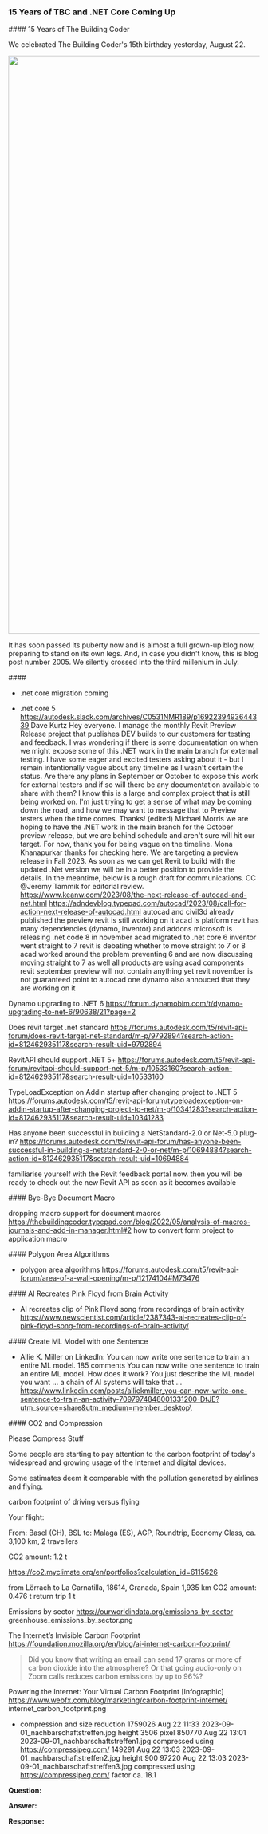 <head>
<meta http-equiv="Content-Type" content="text/html; charset=utf-8">
<link rel="stylesheet" type="text/css" href="bc.css">
<script src="https://cdn.rawgit.com/google/code-prettify/master/loader/run_prettify.js" type="text/javascript"></script>
</head>

<!---

- tbc 15th birthday august 22, almost passed its puberty by now, soon a grown-up blog, assuminbg human time spans for maturilty

- .net core migration coming in september
  dropping macro support for document macros
  https://thebuildingcoder.typepad.com/blog/2022/05/analysis-of-macros-journals-and-add-in-manager.html#2
  how to convert form project to application macro

- .net core 5
  https://autodesk.slack.com/archives/C0531NMR189/p1692239493644339
  Dave Kurtz
  Hey everyone. I manage the monthly Revit Preview Release project that publishes DEV builds to our customers for testing and feedback. I was wondering if there is some documentation on when we might expose some of this .NET work in the main branch for external testing. I have some eager and excited testers asking about it - but I remain intentionally vague about any timeline as I wasn't certain the status.
  Are there any plans in September or October to expose this work for external testers and if so will there be any documentation available to share with them? I know this is a large and complex project that is still being worked on. I'm just trying to get a sense of what may be coming down the road, and how we may want to message that to Preview testers when the time comes. Thanks! (edited)
  Michael Morris
  we are hoping to have the .NET work in the main branch for the October preview release, but we are behind schedule and aren't sure will hit our target.
  For now, thank you for being vague on the timeline.
  Mona Khanapurkar
  thanks for checking here. We are targeting a preview release in Fall 2023. As soon as we can get Revit to build with the updated .Net version we will be in a better position to provide the details. In the meantime, below is a rough draft for communications. CC
  @Jeremy Tammik for editorial review.
  https://www.keanw.com/2023/08/the-next-release-of-autocad-and-net.html
  https://adndevblog.typepad.com/autocad/2023/08/call-for-action-next-release-of-autocad.html
autocad and civil3d already published the preview
revit is still working on it
acad is platform
revit has many dependencies (dynamo, inventor) and addons
microsoft is releasing .net code 8 in november
acad migrated to .net core 6
inventor went straight to 7
revit is debating whether to move straight to 7 or 8
acad worked around the problem preventing 6 and are now discussing moving straight to 7 as well
all products are using acad components
revit september preview will not contain anything yet
revit november is not guaranteed
point to autocad one
dynamo also annouced that they are working on it

Dynamo upgrading to .NET 6
https://forum.dynamobim.com/t/dynamo-upgrading-to-net-6/90638/21?page=2

Does revit target .net standard
https://forums.autodesk.com/t5/revit-api-forum/does-revit-target-net-standard/m-p/9792894?search-action-id=812462935117&search-result-uid=9792894

RevitAPI should support .NET 5+
https://forums.autodesk.com/t5/revit-api-forum/revitapi-should-support-net-5/m-p/10533160?search-action-id=812462935117&search-result-uid=10533160

TypeLoadException on Addin startup after changing project to .NET 5
https://forums.autodesk.com/t5/revit-api-forum/typeloadexception-on-addin-startup-after-changing-project-to-net/m-p/10341283?search-action-id=812462935117&search-result-uid=10341283

Has anyone been successful in building a NetStandard-2.0 or Net-5.0 plug-in?
https://forums.autodesk.com/t5/revit-api-forum/has-anyone-been-successful-in-building-a-netstandard-2-0-or-net/m-p/10694884?search-action-id=812462935117&search-result-uid=10694884

familiarise yourself with the Revit feedback portal now.
then you will be ready to check out the new Revit API as soon as it becomes available

- polygon area algorithms
  https://forums.autodesk.com/t5/revit-api-forum/area-of-a-wall-opening/m-p/12174104#M73476

- AI recreates clip of Pink Floyd song from recordings of brain activity
  https://www.newscientist.com/article/2387343-ai-recreates-clip-of-pink-floyd-song-from-recordings-of-brain-activity/

- Allie K. Miller on LinkedIn: You can now write one sentence to train an entire ML model.
  185 comments
  You can now write one sentence to train an entire ML model.
  How does it work?
  You just describe the ML model you want ... a chain of AI systems will take that ...
  https://www.linkedin.com/posts/alliekmiller_you-can-now-write-one-sentence-to-train-an-activity-7097974848001331200-DtJE?utm_source=share&utm_medium=member_desktop\

- compression and size reduction
  1759026 Aug 22 11:33 2023-09-01_nachbarschaftstreffen.jpg height 3506 pixel
   850770 Aug 22 13:01 2023-09-01_nachbarschaftstreffen1.jpg compressed using https://compressjpeg.com/
   149291 Aug 22 13:03 2023-09-01_nachbarschaftstreffen2.jpg height 900
    97220 Aug 22 13:03 2023-09-01_nachbarschaftstreffen3.jpg compressed using https://compressjpeg.com/
  factor ca. 18.1

twitter:

 @AutodeskRevit
  the #RevitAPI  #BIM @DynamoBIM @AutodeskAPS

&ndash; ...

linkedin:


#BIM #DynamoBIM #AutodeskAPS #Revit #API #IFC #SDK #Autodesk #AEC #adsk

the [Revit API discussion forum](http://forums.autodesk.com/t5/revit-api-forum/bd-p/160) thread

<center>
<img src="img/" alt="" title="" width="600"/>
<p style="font-size: 80%; font-style:italic"></p>
</center>

-->

### 15 Years of TBC and .NET Core Coming Up



####<a name="2"></a> 15 Years of The Building Coder

We celebrated The Building Coder's 15th birthday yesterday, August 22.

<center>
<img src="img/" alt="tbc_15_years.jpg" title="tbc_15_years.jpg" width="1160"/> <!-- Pixel Height: 810 Pixel Width: 1,160 -->
</center>

It has soon passed its puberty now and is almost a full grown-up blog now, preparing to stand on its own legs.
And, in case you didn't know, this is blog post number 2005.
We silently crossed into the third millenium in July.

####<a name="3"></a>


- .net core migration coming

- .net core 5
https://autodesk.slack.com/archives/C0531NMR189/p1692239493644339
Dave Kurtz
Hey everyone. I manage the monthly Revit Preview Release project that publishes DEV builds to our customers for testing and feedback. I was wondering if there is some documentation on when we might expose some of this .NET work in the main branch for external testing. I have some eager and excited testers asking about it - but I remain intentionally vague about any timeline as I wasn't certain the status.
Are there any plans in September or October to expose this work for external testers and if so will there be any documentation available to share with them? I know this is a large and complex project that is still being worked on. I'm just trying to get a sense of what may be coming down the road, and how we may want to message that to Preview testers when the time comes. Thanks! (edited)
Michael Morris
we are hoping to have the .NET work in the main branch for the October preview release, but we are behind schedule and aren't sure will hit our target.
For now, thank you for being vague on the timeline.
Mona Khanapurkar
thanks for checking here. We are targeting a preview release in Fall 2023. As soon as we can get Revit to build with the updated .Net version we will be in a better position to provide the details. In the meantime, below is a rough draft for communications. CC
@Jeremy Tammik for editorial review.
https://www.keanw.com/2023/08/the-next-release-of-autocad-and-net.html
https://adndevblog.typepad.com/autocad/2023/08/call-for-action-next-release-of-autocad.html
autocad and civil3d already published the preview
revit is still working on it
acad is platform
revit has many dependencies (dynamo, inventor) and addons
microsoft is releasing .net code 8 in november
acad migrated to .net core 6
inventor went straight to 7
revit is debating whether to move straight to 7 or 8
acad worked around the problem preventing 6 and are now discussing moving straight to 7 as well
all products are using acad components
revit september preview will not contain anything yet
revit november is not guaranteed
point to autocad one
dynamo also annouced that they are working on it

Dynamo upgrading to .NET 6
https://forum.dynamobim.com/t/dynamo-upgrading-to-net-6/90638/21?page=2

Does revit target .net standard
https://forums.autodesk.com/t5/revit-api-forum/does-revit-target-net-standard/m-p/9792894?search-action-id=812462935117&search-result-uid=9792894

RevitAPI should support .NET 5+
https://forums.autodesk.com/t5/revit-api-forum/revitapi-should-support-net-5/m-p/10533160?search-action-id=812462935117&search-result-uid=10533160

TypeLoadException on Addin startup after changing project to .NET 5
https://forums.autodesk.com/t5/revit-api-forum/typeloadexception-on-addin-startup-after-changing-project-to-net/m-p/10341283?search-action-id=812462935117&search-result-uid=10341283

Has anyone been successful in building a NetStandard-2.0 or Net-5.0 plug-in?
https://forums.autodesk.com/t5/revit-api-forum/has-anyone-been-successful-in-building-a-netstandard-2-0-or-net/m-p/10694884?search-action-id=812462935117&search-result-uid=10694884

familiarise yourself with the Revit feedback portal now.
then you will be ready to check out the new Revit API as soon as it becomes available

####<a name="4"></a> Bye-Bye Document Macro

dropping macro support for document macros
https://thebuildingcoder.typepad.com/blog/2022/05/analysis-of-macros-journals-and-add-in-manager.html#2
how to convert form project to application macro

####<a name="5"></a> Polygon Area Algorithms

- polygon area algorithms
https://forums.autodesk.com/t5/revit-api-forum/area-of-a-wall-opening/m-p/12174104#M73476

####<a name="6"></a> AI Recreates Pink Floyd from Brain Activity

- AI recreates clip of Pink Floyd song from recordings of brain activity
https://www.newscientist.com/article/2387343-ai-recreates-clip-of-pink-floyd-song-from-recordings-of-brain-activity/

####<a name="7"></a> Create ML Model with one Sentence

- Allie K. Miller on LinkedIn: You can now write one sentence to train an entire ML model.
185 comments
You can now write one sentence to train an entire ML model.
How does it work?
You just describe the ML model you want ... a chain of AI systems will take that ...
https://www.linkedin.com/posts/alliekmiller_you-can-now-write-one-sentence-to-train-an-activity-7097974848001331200-DtJE?utm_source=share&utm_medium=member_desktop\

####<a name="8"></a> CO2 and Compression

Please Compress Stuff

Some people are starting to pay attention to the carbon footprint of today's widespread and growing usage of the Internet and digital devices.

Some estimates deem it comparable with the pollution generated by airlines and flying.

carbon footprint of driving versus flying

Your flight:

From: Basel (CH), BSL to: Malaga (ES), AGP, Roundtrip, Economy Class, ca. 3,100 km, 2 travellers

CO2 amount: 1.2 t

https://co2.myclimate.org/en/portfolios?calculation_id=6115626

from Lörrach
to La Garnatilla, 18614, Granada, Spain
1,935 km
CO2 amount: 0.476 t
return trip 1 t

Emissions by sector
https://ourworldindata.org/emissions-by-sector
greenhouse_emissions_by_sector.png

The Internet’s Invisible Carbon Footprint
https://foundation.mozilla.org/en/blog/ai-internet-carbon-footprint/
> Did you know that writing an email can send 17 grams or more of carbon dioxide into the atmosphere? Or that going audio-only on Zoom calls reduces carbon emissions by up to 96%?

Powering the Internet: Your Virtual Carbon Footprint [Infographic]
https://www.webfx.com/blog/marketing/carbon-footprint-internet/
internet_carbon_footprint.png


- compression and size reduction
1759026 Aug 22 11:33 2023-09-01_nachbarschaftstreffen.jpg height 3506 pixel
850770 Aug 22 13:01 2023-09-01_nachbarschaftstreffen1.jpg compressed using https://compressjpeg.com/
149291 Aug 22 13:03 2023-09-01_nachbarschaftstreffen2.jpg height 900
97220 Aug 22 13:03 2023-09-01_nachbarschaftstreffen3.jpg compressed using https://compressjpeg.com/
factor ca. 18.1


**Question:**

**Answer:**

**Response:**

<pre class="prettyprint">
</pre>


